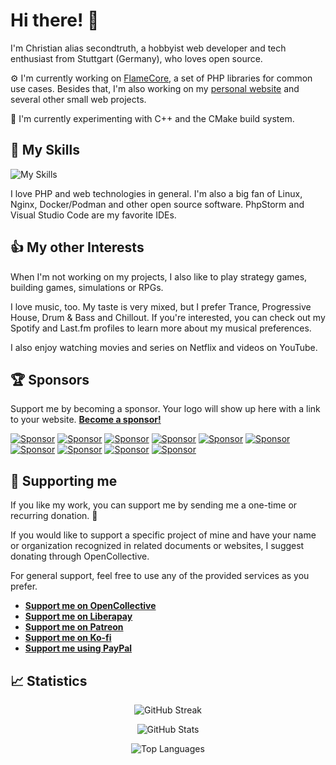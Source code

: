 # Hi there! :wave:

I'm Christian alias secondtruth, a hobbyist web developer and tech enthusiast from Stuttgart (Germany), who loves open source.

:gear: I'm currently working on [FlameCore](http://github.com/flamecore), a set of PHP libraries for common use cases. Besides that, I'm also working on my [personal website](https://secondtruth.de) and several other small web projects.

:telescope: I'm currently experimenting with C++ and the CMake build system.


## :toolbox: My Skills

![My Skills](https://skillicons.dev/icons?i=php,cpp,html,css,sass,bootstrap,nginx,docker,linux,idea,vscode&theme=light)

I love PHP and web technologies in general. I'm also a big fan of Linux, Nginx, Docker/Podman and other open source software. PhpStorm and Visual Studio Code are my favorite IDEs.


## :thumbsup: My other Interests

When I'm not working on my projects, I also like to play strategy games, building games, simulations or RPGs.

I love music, too. My taste is very mixed, but I prefer Trance, Progressive House, Drum & Bass and Chillout. If you're interested, you can check out my Spotify and Last.fm profiles to learn more about my musical preferences.

I also enjoy watching movies and series on Netflix and videos on YouTube.


## :trophy: Sponsors

Support me by becoming a sponsor. Your logo will show up here with a link to your website. **[Become a sponsor!](https://opencollective.com/secondtruth#sponsor)**

[![Sponsor](https://opencollective.com/secondtruth/tiers/sponsor/0/avatar.svg)](https://opencollective.com/secondtruth/tiers/sponsor/0/website)
[![Sponsor](https://opencollective.com/secondtruth/tiers/sponsor/1/avatar.svg)](https://opencollective.com/secondtruth/tiers/sponsor/1/website)
[![Sponsor](https://opencollective.com/secondtruth/tiers/sponsor/2/avatar.svg)](https://opencollective.com/secondtruth/tiers/sponsor/2/website)
[![Sponsor](https://opencollective.com/secondtruth/tiers/sponsor/3/avatar.svg)](https://opencollective.com/secondtruth/tiers/sponsor/3/website)
[![Sponsor](https://opencollective.com/secondtruth/tiers/sponsor/4/avatar.svg)](https://opencollective.com/secondtruth/tiers/sponsor/4/website)
[![Sponsor](https://opencollective.com/secondtruth/tiers/sponsor/5/avatar.svg)](https://opencollective.com/secondtruth/tiers/sponsor/5/website)
[![Sponsor](https://opencollective.com/secondtruth/tiers/sponsor/6/avatar.svg)](https://opencollective.com/secondtruth/tiers/sponsor/6/website)
[![Sponsor](https://opencollective.com/secondtruth/tiers/sponsor/7/avatar.svg)](https://opencollective.com/secondtruth/tiers/sponsor/7/website)
[![Sponsor](https://opencollective.com/secondtruth/tiers/sponsor/8/avatar.svg)](https://opencollective.com/secondtruth/tiers/sponsor/8/website)
[![Sponsor](https://opencollective.com/secondtruth/tiers/sponsor/9/avatar.svg)](https://opencollective.com/secondtruth/tiers/sponsor/9/website)


## :gift_heart: Supporting me

If you like my work, you can support me by sending me a one-time or recurring donation. :money_with_wings:

If you would like to support a specific project of mine and have your name or organization recognized in related documents or websites, I suggest donating through OpenCollective.

For general support, feel free to use any of the provided services as you prefer.

- **[Support me on OpenCollective](https://opencollective.com/secondtruth)**
- **[Support me on Liberapay](https://liberapay.com/secondtruth/donate)**
- **[Support me on Patreon](https://www.patreon.com/secondtruth)**
- **[Support me on Ko-fi](https://ko-fi.com/secondtruth)**
- **[Support me using PayPal](https://paypal.me/secondtruth)**


## :chart_with_upwards_trend: Statistics

<div align="center">

![GitHub Streak](https://github-readme-streak-stats.herokuapp.com/?user=secondtruth&border=e4e2e2)

![GitHub Stats](https://github-readme-stats.vercel.app/api?username=secondtruth&show_icons=true)

![Top Languages](https://github-readme-stats.vercel.app/api/top-langs?username=secondtruth&layout=compact)

</div>
